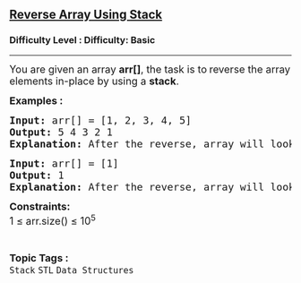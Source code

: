 <h2><a href="https://www.geeksforgeeks.org/problems/reverse-array-using-stack--143151/1?page=1&category=Stack&difficulty=Basic&sortBy=submissions">Reverse Array Using Stack</a></h2><h3>Difficulty Level : Difficulty: Basic</h3><hr><div class="problems_problem_content__Xm_eO"><p><span style="font-size: 18px;">You are given an array&nbsp;<strong>arr[]</strong>, the task is to<strong>&nbsp;</strong>reverse the array elements in-place by using a&nbsp;<strong>stack</strong>.</span></p>
<p><span style="font-size: 18px;"><strong>Examples :</strong></span></p>
<pre><span style="font-size: 18px;"><strong>Input:</strong> arr[] = [1, 2, 3, 4, 5]
<strong>Output:</strong> 5 4 3 2 1
<strong>Explanation:</strong> After the reverse, array will look like [5, 4, 3, 2, 1].</span></pre>
<pre><span style="font-size: 18px;"><strong>Input:</strong> arr[] = [1]
<strong>Output:</strong> 1
<strong>Explanation:</strong> After the reverse, array will look like [1].</span></pre>
<p><span style="font-size: 18px;"><strong>Constraints:</strong><br>1 ≤ arr.size() ≤ 10<sup>5</sup></span></p></div><br><p><span style=font-size:18px><strong>Topic Tags : </strong><br><code>Stack</code>&nbsp;<code>STL</code>&nbsp;<code>Data Structures</code>&nbsp;